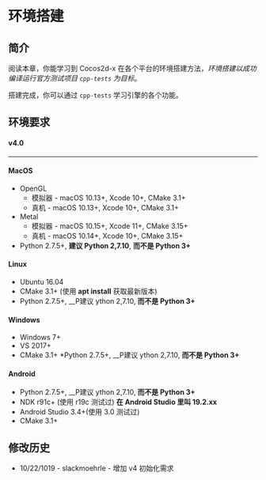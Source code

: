 # 环境搭建

## 简介

阅读本章，你能学习到 Cocos2d-x 在各个平台的环境搭建方法，_环境搭建以成功编译运行官方测试项目 `cpp-tests` 为目标_。

搭建完成，你可以通过 `cpp-tests` 学习引擎的各个功能。

## 环境要求

#### v4.0
---
#### MacOS
* OpenGL
  * 模拟器 - macOS 10.13+, Xcode 10+, CMake 3.1+
  * 真机 - macOS 10.13+, Xcode 10+, CMake 3.1+
* Metal
  * 模拟器 - macOS 10.15+, Xcode 11+, CMake 3.15+
  * 真机 - macOS 10.14+, Xcode 10+, CMake 3.15+
* Python 2.7.5+, __建议 Python 2,7.10__, __而不是 Python 3+__

#### Linux
* Ubuntu 16.04
* CMake 3.1+ (使用 __apt install__ 获取最新版本)
* Python 2.7.5+, __P建议 ython 2,7.10, __而不是 Python 3+__

#### Windows
* Windows 7+
* VS 2017+
* CMake 3.1+
*Python 2.7.5+, __P建议 ython 2,7.10, __而不是 Python 3+__

#### Android
* Python 2.7.5+, __P建议 ython 2,7.10, __而不是 Python 3+__
* NDK r91c+ (使用 r19c 测试过) __在 Android Studio 里叫 **19.2.xx**__
* Android Studio 3.4+(使用 3.0 测试过)
* CMake 3.1+

## 修改历史
* 10/22/1019 - slackmoehrle - 增加 v4 初始化需求